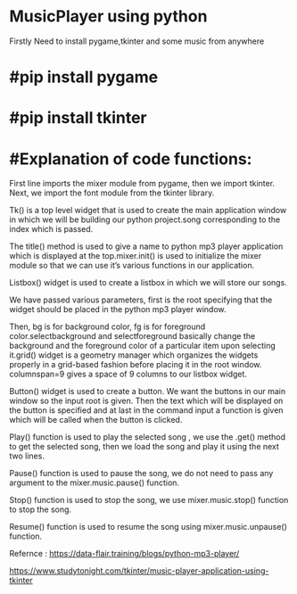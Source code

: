 # MusicPlayer using python  
Firstly Need to install pygame,tkinter and some music from anywhere
# #pip install pygame 
# #pip install tkinter 

# #Explanation of code functions:

First line imports the mixer module from pygame, then we import tkinter.
Next, we import the font module from the tkinter library. 

Tk() is a top level widget that is used to create the main application window in which we will be building our python project.song corresponding to the index which is passed.

The title() method is used to give a name to python mp3 player application which is displayed at the top.mixer.init() is used to initialize the mixer module so that we can use it’s various functions in our application.

Listbox() widget is used to create a listbox in which we will store our songs.

We have passed various parameters, first is the root specifying that the widget should be placed in the python mp3 player window.

Then, bg is for background color, fg is for foreground color.selectbackground and selectforeground basically change the background and the foreground color of a particular item upon selecting it.grid() widget is a geometry manager which organizes the widgets properly in a grid-based fashion before placing it in the root window. columnspan=9 gives a space of 9 columns to our listbox widget.

Button() widget is used to create a button. We want the buttons in our main window so the input root is given. Then the text which will be displayed on the button is specified and at last in the command input a function is given which will be called when the button is clicked.

Play() function is used to play the selected song , we use the .get() method to get the selected song, then we load the song and play it using the next two lines.

Pause() function is used to pause the song, we do not need to pass any argument to the mixer.music.pause() function.

Stop() function is used to stop the song, we use mixer.music.stop() function to stop the song.

Resume() function is used to resume the song using mixer.music.unpause() function.

Refernce :
https://data-flair.training/blogs/python-mp3-player/

https://www.studytonight.com/tkinter/music-player-application-using-tkinter
